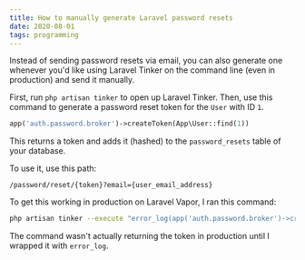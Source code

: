 ```yaml
---
title: How to manually generate Laravel password resets
date: 2020-08-01
tags: programming
---
```

Instead of sending password resets via email, you can also generate one whenever you'd like using Laravel Tinker on the command line (even in production) and send it manually. 

First, run `php artisan tinker` to open up Laravel Tinker. Then, use this command to generate a password reset token for the `User` with ID `1`. 

```php
app('auth.password.broker')->createToken(App\User::find(1))
```

This returns a token and adds it (hashed) to the `password_resets` table of your database. 

To use it, use this path: 

```
/password/reset/{token}?email={user_email_address}
```

To get this working in production on Laravel Vapor, I ran this command: 

```bash
php artisan tinker --execute "error_log(app('auth.password.broker')->createToken(App\User::find(1)))"
```

The command wasn't actually returning the token in production until I wrapped it with `error_log`.
